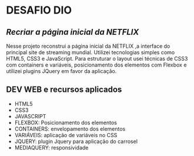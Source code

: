 # DESAFIO DIO
## _Recriar a página inicial da NETFLIX_

Nesse projeto reconstrui a página inicial da NETFLIX ,a interface do principal site de streaming mundial. Utilizei tecnologias simples como HTML5, CSS3 e JavaScript. Para estruturar o layout usei técnicas de CSS3 com containers e variáveis, posicionamento dos elementos com Flexbox e utilizei plugins JQuery em favor da aplicação.

## DEV WEB e recursos aplicados

- HTML5
- CSS3
- JAVASCRIPT
- FLEXBOX: Posicionamento dos elementos
- CONTAINERS: envelopamento dos elementos
- VARIÁVEIS: aplicação de variáveis no CSS
- JQUERY: plugin Jquery para aplicação do carrosel
- MEDIAQUERY: responsividade